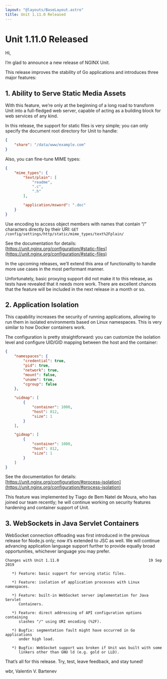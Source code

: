 ```yaml
---
layout: "@layouts/BaseLayout.astro"
title: Unit 1.11.0 Released
---
```

# Unit 1.11.0 Released

Hi,

I’m glad to announce a new release of NGINX Unit.

This release improves the stability of Go applications and introduces
three major features:

## 1. Ability to Serve Static Media Assets

With this feature, we’re only at the beginning of a long road to transform
Unit into a full-fledged web server, capable of acting as a building block
for web services of any kind.

In this release, the support for static files is very simple; you can only
specify the document root directory for Unit to handle:

```json
{
    "share": "/data/www/example.com"
}
```

Also, you can fine-tune MIME types:

```json
{
    "mime_types": {
        "text/plain": [
            "readme",
            ".c",
            ".h"
        ],

        "application/msword": ".doc"
    }
}
```

Use encoding to access object members with names that contain “/” characters
directly by their URI: `GET
/config/settings/http/static/mime_types/text%2Fplain/`

See the documentation for details:
[https://unit.nginx.org/configuration/#static-files](https://unit.nginx.org/configuration/#static-files)

In the upcoming releases, we’ll extend this area of functionality to handle
more use cases in the most performant manner.

Unfortunately, basic proxying support did not make it to this release, as
tests have revealed that it needs more work.  There are excellent chances
that the feature will be included in the next release in a month or so.

## 2. Application Isolation

This capability increases the security of running applications, allowing to
run them in isolated environments based on Linux namespaces.  This is very
similar to how Docker containers work.

The configuration is pretty straightforward: you can customize the isolation
level and configure UID/GID mapping between the host and the container:

```json
{
    "namespaces": {
        "credential": true,
        "pid": true,
        "network": true,
        "mount": false,
        "uname": true,
        "cgroup": false
    },

    "uidmap": [
        {
            "container": 1000,
            "host": 812,
            "size": 1
        }
    ],

    "gidmap": [
        {
            "container": 1000,
            "host": 812,
            "size": 1
        }
    ]
}
```

See the documentation for details:
[https://unit.nginx.org/configuration/#process-isolation](https://unit.nginx.org/configuration/#process-isolation)

This feature was implemented by Tiago de Bem Natel de Moura, who has joined
our team recently; he will continue working on security features hardening
and container support of Unit.

## 3. WebSockets in Java Servlet Containers

WebSocket connection offloading was first introduced in the previous release
for Node.js only; now it’s extended to JSC as well.  We will continue advancing
application language support further to provide equally broad opportunities,
whichever language you may prefer.

```none
Changes with Unit 1.11.0                                        19 Sep 2019

   *) Feature: basic support for serving static files.

   *) Feature: isolation of application processes with Linux namespaces.

   *) Feature: built-in WebSocket server implementation for Java Servlet
      Containers.

   *) Feature: direct addressing of API configuration options containing
      slashes "/" using URI encoding (%2F).

   *) Bugfix: segmentation fault might have occurred in Go applications
      under high load.

   *) Bugfix: WebSocket support was broken if Unit was built with some
      linkers other than GNU ld (e.g. gold or LLD).
```

That’s all for this release.  Try, test, leave feedback, and stay tuned!

wbr, Valentin V. Bartenev
